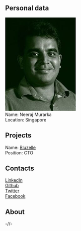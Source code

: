## Personal data
![ photo](photo/neeraj_murarka.jpg)  
Name: Neeraj Murarka  
Location: Singapore
## Projects 
Name: [Bluzelle](../projects/bluzelle.md)  
Position: CTO  
## Contacts
[LinkedIn](https://www.linkedin.com/in/njmurarka/)  
[Github](https://github.com/njmurarka)  
[Twitter](https://twitter.com/loquitus)  
[Facebook](https://www.facebook.com/nerdman)  
## About
-//-
